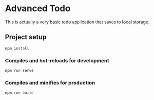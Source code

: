 # Advanced Todo  
This is actually a very basic todo application that saves to local storage.  
## Project setup  
```  
npm install  
```  
  
### Compiles and hot-reloads for development  
```  
npm run serve  
```  
  
### Compiles and minifies for production  
```  
npm run build  
```